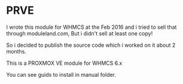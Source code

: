 # PRVE

I wrote this module for WHMCS at the Feb 2016 and i tried to sell that through moduleland.com, But i didn't sell at least one copy!

So i decided to publish the source code which i worked on it about 2 months.

This is a PROXMOX VE module for WHMCS 6.x

You can see guids to install in manual folder.
